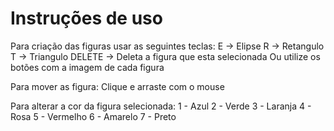# Instruções de uso

Para criação das figuras usar as seguintes teclas:
E -> Elipse
R -> Retangulo
T -> Triangulo
DELETE -> Deleta a figura que esta selecionada
Ou utilize os botões com a imagem de cada figura

Para mover as figura:
Clique e arraste com o mouse

Para alterar a cor da figura selecionada:
1 - Azul
2 - Verde
3 - Laranja
4 - Rosa
5 - Vermelho
6 - Amarelo
7 - Preto

